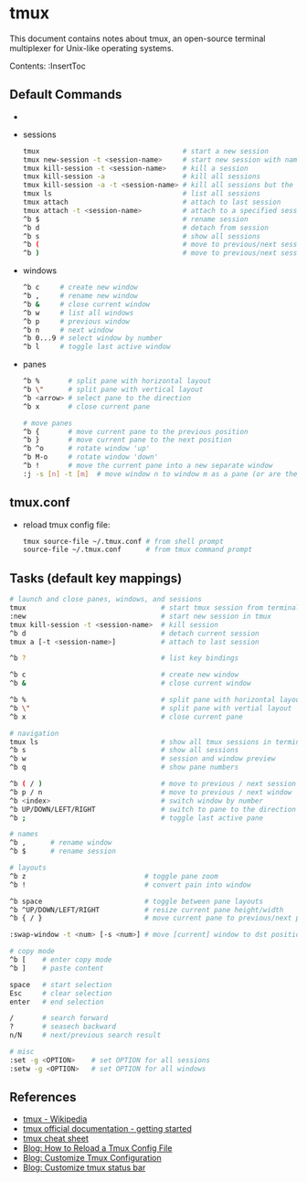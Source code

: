 # tmux

This document contains notes about tmux, an open-source terminal multiplexer for Unix-like operating systems.

Contents:
:InsertToc

## Default Commands
*
*   sessions

    ```sh
    tmux                                   # start a new session
    tmux new-session -t <session-name>     # start new session with name
    tmux kill-session -t <session-name>    # kill a session
    tmux kill-session -a                   # kill all sessions
    tmux kill-session -a -t <session-name> # kill all sessions but the specified one
    tmux ls                                # list all sessions
    tmux attach                            # attach to last session
    tmux attach -t <session-name>          # attach to a specified session
    ^b $                                   # rename session
    ^b d                                   # detach from session
    ^b s                                   # show all sessions
    ^b (                                   # move to previous/next session
    ^b )                                   # move to previous/next session
    ```

*   windows

    ```sh
    ^b c     # create new window
    ^b ,     # rename new window
    ^b &     # close current window
    ^b w     # list all windows
    ^b p     # previous window
    ^b n     # next window
    ^b 0...9 # select window by number
    ^b l     # toggle last active window
    ```

*   panes

    ```sh
    ^b %       # split pane with horizontal layout
    ^b \"      # split pane with vertical layout
    ^b <arrow> # select pane to the direction
    ^b x       # close current pane

    # move panes
    ^b {       # move current pane to the previous position
    ^b }       # move current pane to the next position
    ^b ^o      # rotate window 'up'
    ^b M-o     # rotate window 'down'
    ^b !       # move the current pane into a new separate window
    :j -s [n] -t [m]  # move window n to window m as a pane (or are they pane number?)
    ```

## tmux.conf
*   reload tmux config file:

    ```sh
    tmux source-file ~/.tmux.conf # from shell prompt
    source-file ~/.tmux.conf      # from tmux command prompt
    ```

## Tasks (default key mappings)

```bash
# launch and close panes, windows, and sessions
tmux                                 # start tmux session from terminal
:new                                 # start new session in tmux
tmux kill-session -t <session-name>  # kill session
^b d                                 # detach current session
tmux a [-t <session-name>]           # attach to last session

^b ?                                 # list key bindings

^b c                                 # create new window
^b &                                 # close current window

^b %                                 # split pane with horizontal layout
^b \"                                # split pane with vertial layout
^b x                                 # close current pane

# navigation
tmux ls                              # show all tmux sessions in terminal
^b s                                 # show all sessions
^b w                                 # session and window preview
^b q                                 # show pane numbers

^b ( / )                             # move to previous / next session
^b p / n                             # move to previous / next window
^b <index>                           # switch window by number
^b UP/DOWN/LEFT/RIGHT                # switch to pane to the direction
^b ;                                 # toggle last active pane

# names
^b ,      # rename window
^b $      # rename session

# layouts
^b z                             # toggle pane zoom
^b !                             # convert pain into window

^b space                         # toggle between pane layouts
^b ^UP/DOWN/LEFT/RIGHT           # resize current pane height/width
^b { / }                         # move current pane to previous/next position

:swap-window -t <num> [-s <num>] # move [current] window to dst position

# copy mode
^b [    # enter copy mode
^b ]    # paste content

space   # start selection
Esc     # clear selection
enter   # end selection

/       # search forward
?       # seasech backward
n/N     # next/previous search result

# misc
:set -g <OPTION>    # set OPTION for all sessions
:setw -g <OPTION>   # set OPTION for all windows
```

## References
*   [tmux - Wikipedia](https://en.wikipedia.org/wiki/Tmux)
*   [tmux official documentation - getting started](https://github.com/tmux/tmux/wiki/Getting-Started)
*   [tmux cheat sheet](https://tmuxcheatsheet.com/)
*   [Blog: How to Reload a Tmux Config File](https://linuxhint.com/how-to-reload-tmux-config-file/)
*   [Blog: Customize Tmux Configuration](https://linuxhint.com/customize-tmux-configuration/)
*   [Blog: Customize tmux status bar](https://rudra.dev/posts/a-mininal-tmux-configuration-from-scratch/#customize-status-bar)

